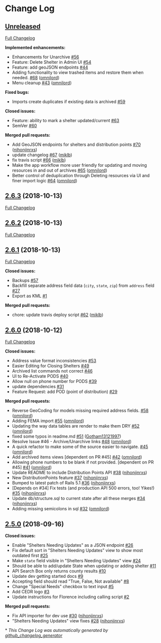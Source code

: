 # Change Log

## [Unreleased](https://github.com/hurricane-response/florence-api/tree/HEAD)

[Full Changelog](https://github.com/hurricane-response/florence-api/compare/2.6.3...HEAD)

**Implemented enhancements:**

- Enhancements for Unarchive [\#56](https://github.com/hurricane-response/florence-api/issues/56)
- Feature: Delete Shelter in Admin UI [\#54](https://github.com/hurricane-response/florence-api/issues/54)
- Feature: add geoJSON endpoints [\#44](https://github.com/hurricane-response/florence-api/issues/44)
- Adding functionality to view trashed items and restore them when needed. [\#68](https://github.com/hurricane-response/florence-api/pull/68) ([omnilord](https://github.com/omnilord))
- Menu cleanup [\#43](https://github.com/hurricane-response/florence-api/pull/43) ([omnilord](https://github.com/omnilord))

**Fixed bugs:**

- Imports create duplicates if existing data is archived [\#59](https://github.com/hurricane-response/florence-api/issues/59)

**Closed issues:**

- Feature: ability to mark a shelter updated/current [\#63](https://github.com/hurricane-response/florence-api/issues/63)
- SemVer [\#60](https://github.com/hurricane-response/florence-api/issues/60)

**Merged pull requests:**

- Add GeoJSON endpoints for shelters and distribution points [\#70](https://github.com/hurricane-response/florence-api/pull/70) ([nihonjinrxs](https://github.com/nihonjinrxs))
- update changelog [\#67](https://github.com/hurricane-response/florence-api/pull/67) ([miklb](https://github.com/miklb))
- fix travis script [\#66](https://github.com/hurricane-response/florence-api/pull/66) ([miklb](https://github.com/miklb))
- Make the app workflow more user friendly for updating and moving resources in and out of archives [\#65](https://github.com/hurricane-response/florence-api/pull/65) ([omnilord](https://github.com/omnilord))
- Better control of deduplication through Deleting resources via UI and finer import logic [\#64](https://github.com/hurricane-response/florence-api/pull/64) ([omnilord](https://github.com/omnilord))

## [2.6.3](https://github.com/hurricane-response/florence-api/tree/2.6.3) (2018-10-13)
[Full Changelog](https://github.com/hurricane-response/florence-api/compare/2.6.2...2.6.3)

## [2.6.2](https://github.com/hurricane-response/florence-api/tree/2.6.2) (2018-10-13)
[Full Changelog](https://github.com/hurricane-response/florence-api/compare/2.6.1...2.6.2)

## [2.6.1](https://github.com/hurricane-response/florence-api/tree/2.6.1) (2018-10-13)
[Full Changelog](https://github.com/hurricane-response/florence-api/compare/2.6.0...2.6.1)

**Closed issues:**

- Backups [\#57](https://github.com/hurricane-response/florence-api/issues/57)
- Backfill separate address field data \(`city`, `state`, `zip`\) from `address` field [\#27](https://github.com/hurricane-response/florence-api/issues/27)
- Export as KML [\#1](https://github.com/hurricane-response/florence-api/issues/1)

**Merged pull requests:**

- chore: update travis deploy script [\#62](https://github.com/hurricane-response/florence-api/pull/62) ([miklb](https://github.com/miklb))

## [2.6.0](https://github.com/hurricane-response/florence-api/tree/2.6.0) (2018-10-12)
[Full Changelog](https://github.com/hurricane-response/florence-api/compare/2.5.0...2.6.0)

**Closed issues:**

- Address value format inconsistencies [\#53](https://github.com/hurricane-response/florence-api/issues/53)
- Easier Editing for Closing Shelters [\#49](https://github.com/hurricane-response/florence-api/issues/49)
- Archived list commands not correct [\#46](https://github.com/hurricane-response/florence-api/issues/46)
- UI to Re-Activate PODS [\#40](https://github.com/hurricane-response/florence-api/issues/40)
- Allow null on phone number for PODS [\#39](https://github.com/hurricane-response/florence-api/issues/39)
- update dependencies [\#31](https://github.com/hurricane-response/florence-api/issues/31)
- Feature Request: add POD \(point of distribution\) [\#29](https://github.com/hurricane-response/florence-api/issues/29)

**Merged pull requests:**

- Reverse GeoCoding for models missing required address fields. [\#58](https://github.com/hurricane-response/florence-api/pull/58) ([omnilord](https://github.com/omnilord))
- Adding FEMA import [\#55](https://github.com/hurricane-response/florence-api/pull/55) ([omnilord](https://github.com/omnilord))
- Updating the way data tables are render to make them DRY [\#52](https://github.com/hurricane-response/florence-api/pull/52) ([omnilord](https://github.com/omnilord))
- fixed some typos in readme.md [\#51](https://github.com/hurricane-response/florence-api/pull/51) ([Gotham13121997](https://github.com/Gotham13121997))
- Resolve Issue \#46 - Archive/Unarchive links [\#48](https://github.com/hurricane-response/florence-api/pull/48) ([omnilord](https://github.com/omnilord))
- A quick refactor to make some of the source easier to navigate. [\#45](https://github.com/hurricane-response/florence-api/pull/45) ([omnilord](https://github.com/omnilord))
- Add archived items views \[dependent on PR \#45\] [\#42](https://github.com/hurricane-response/florence-api/pull/42) ([omnilord](https://github.com/omnilord))
- Allowing phone numbers to be blank if not provided. \[dependent on PR \#45\] [\#41](https://github.com/hurricane-response/florence-api/pull/41) ([omnilord](https://github.com/omnilord))
- Update README to include Distribution Points API [\#38](https://github.com/hurricane-response/florence-api/pull/38) ([nihonjinrxs](https://github.com/nihonjinrxs))
- New DistributionPoints feature [\#37](https://github.com/hurricane-response/florence-api/pull/37) ([nihonjinrxs](https://github.com/nihonjinrxs))
- Bumped to latest patch of Rails 5.1 [\#36](https://github.com/hurricane-response/florence-api/pull/36) ([nihonjinrxs](https://github.com/nihonjinrxs))
- \[Depends on \#34\] Fix tests \(and production API 500 errors, too! Yikes!\) [\#35](https://github.com/hurricane-response/florence-api/pull/35) ([nihonjinrxs](https://github.com/nihonjinrxs))
- Update db/structure.sql to current state after all these merges [\#34](https://github.com/hurricane-response/florence-api/pull/34) ([nihonjinrxs](https://github.com/nihonjinrxs))
- Adding missing semicolons in sql [\#32](https://github.com/hurricane-response/florence-api/pull/32) ([omnilord](https://github.com/omnilord))

## [2.5.0](https://github.com/hurricane-response/florence-api/tree/2.5.0) (2018-09-16)
**Closed issues:**

- Enable "Shelters Needing Updates" as a JSON endpoint [\#26](https://github.com/hurricane-response/florence-api/issues/26)
- Fix default sort in "Shelters Needing Updates" view to show most outdated first [\#25](https://github.com/hurricane-response/florence-api/issues/25)
- Make `state` field visible in "Shelters Needing Updates" view [\#24](https://github.com/hurricane-response/florence-api/issues/24)
- Should be able to add/update State when updating or adding shelter [\#11](https://github.com/hurricane-response/florence-api/issues/11)
- API Search Box only returns county results [\#10](https://github.com/hurricane-response/florence-api/issues/10)
- Update dev getting started docs [\#9](https://github.com/hurricane-response/florence-api/issues/9)
- Accepting field should read "True, False, Not available"  [\#8](https://github.com/hurricane-response/florence-api/issues/8)
- Change "Special Needs" checkbox to text input [\#5](https://github.com/hurricane-response/florence-api/issues/5)
- Add CEDR logo  [\#3](https://github.com/hurricane-response/florence-api/issues/3)
- Update instructions for Florence including calling script  [\#2](https://github.com/hurricane-response/florence-api/issues/2)

**Merged pull requests:**

- Fix API importer for dev use [\#30](https://github.com/hurricane-response/florence-api/pull/30) ([nihonjinrxs](https://github.com/nihonjinrxs))
- "Shelters Needing Updates" view fixes [\#28](https://github.com/hurricane-response/florence-api/pull/28) ([nihonjinrxs](https://github.com/nihonjinrxs))



\* *This Change Log was automatically generated by [github_changelog_generator](https://github.com/skywinder/Github-Changelog-Generator)*
